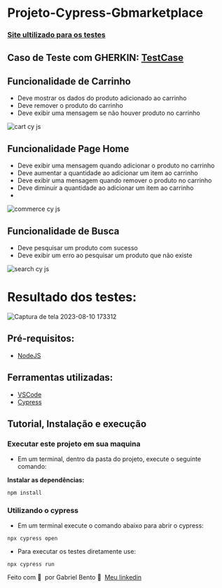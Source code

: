 <h1>Projeto-Cypress-Gbmarketplace</h1>

### [Site ultilizado para os testes](https://gb-markeplace-react.vercel.app)

## Caso de Teste com GHERKIN: [TestCase](testCase.md)

## Funcionalidade de Carrinho
- Deve mostrar os dados do produto adicionado ao carrinho
- Deve remover o produto do carrinho
- Deve exibir uma mensagem se não houver produto no carrinho
  
![cart cy js](https://github.com/GabrielBento299/Projeto-GbMarketplace-Cypress/assets/86307663/b4e7a119-ca6f-486b-8f05-9e8e65b0dc56)

## Funcionalidade Page Home
- Deve exibir uma mensagem quando adicionar o produto no carrinho
- Deve aumentar a quantidade ao adicionar um item ao carrinho
- Deve exibir uma mensagem quando remover o produto no carrinho
- Deve diminuir a quantidade ao adicionar um item ao carrinho
- 
![commerce cy js](https://github.com/GabrielBento299/Projeto-GbMarketplace-Cypress/assets/86307663/1dce54de-75bb-44de-9a8f-c66440e9c8f3)

## Funcionalidade de Busca
- Deve pesquisar um produto com sucesso
- Deve exibir um erro ao pesquisar um produto que não existe

![search cy js](https://github.com/GabrielBento299/Projeto-GbMarketplace-Cypress/assets/86307663/9fe01732-da30-4319-bb1d-10ac02694ba0)

# Resultado dos testes:
![Captura de tela 2023-08-10 173312](https://github.com/GabrielBento299/Projeto-GbMarketplace-Cypress/assets/86307663/b2488b3a-d579-4c5c-ba33-bb2f4e1c0384)

## Pré-requisitos:
- [NodeJS](https://nodejs.org/en/download/ "NodeJS")

## Ferramentas utilizadas:
- [VSCode](https://code.visualstudio.com/ "VSCode")
- [Cypress](https://www.npmjs.com/package/cypress "Cypress")
#####

## Tutorial, Instalação e execução

### Executar este projeto em sua maquina

* Em um terminal, dentro da pasta do projeto, execute o seguinte comando:

**Instalar as dependências:**  
```
npm install
```

### Utilizando o cypress

* Em um terminal execute o comando abaixo para abrir o cypress:
```
npx cypress open 
```

* Para executar os testes diretamente use:
```
npx cypress run 
```

Feito com 💜 &nbsp;por Gabriel Bento 👋 &nbsp;[Meu linkedin](https://www.linkedin.com/in/santosgabriel299/)
